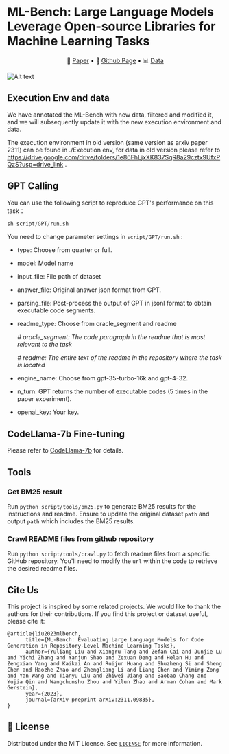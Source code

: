 # ML-Bench: Large Language Models Leverage Open-source Libraries for Machine Learning Tasks

<p align="center">
   📖 <a href="https://arxiv.org/abs/2311.09835" target="_blank">Paper</a>  • 🚀 <a href="https://ml-bench.github.io/" target="_blank">Github Page</a>  • 📊 <a href="https://drive.google.com/drive/folders/1e86FhLjxXK837SgR8a29cztx9UfxPQzS" target="_blank">Data</a> 
</p>

![Alt text](https://github.com/gersteinlab/ML-Bench/blob/master/assets/image.png)

## Execution Env and data

We have annotated the ML-Bench with new data, filtered and modified it, and we will subsequently update it with the new execution environment and data. 

The execution environment in old version (same version as arxiv paper 2311) can be found in ./Execution env, for data in old version please refer to https://drive.google.com/drive/folders/1e86FhLjxXK837SgR8a29cztx9UfxPQzS?usp=drive_link .

## GPT Calling

You can use the following script to reproduce GPT's performance on this task：
```python
sh script/GPT/run.sh
```

You need to change parameter settings in `script/GPT/run.sh` :

* type: Choose from quarter or full.

* model: Model name 

* input_file: File path of dataset

* answer_file: Original answer json format from GPT.

* parsing_file: Post-process the output of GPT in jsonl format to obtain executable code segments.

* readme_type: Choose from oracle_segment and readme

  *# oracle_segment: The code paragraph in the readme that is most relevant to the task*

  *# readme: The entire text of the readme in the repository where the task is located*

* engine_name: Choose from gpt-35-turbo-16k and gpt-4-32.

* n_turn: GPT returns the number of executable codes (5 times in the paper experiment).

* openai_key: Your key.

## CodeLlama-7b Fine-tuning
Please refer to [CodeLlama-7b](script/codellama/README.md) for details.

## Tools

### Get BM25 result

Run `python script/tools/bm25.py` to generate BM25 results for the instructions and readme. Ensure to update the original dataset `path` and output `path` which includes the BM25 results.

### Crawl README files from github repository

Run `python script/tools/crawl.py` to fetch readme files from a specific GitHub repository. You'll need to modify the `url` within the code to retrieve the desired readme files.

## Cite Us
This project is inspired by some related projects. We would like to thank the authors for their contributions. If you find this project or dataset useful, please cite it:

```
@article{liu2023mlbench,
      title={ML-Bench: Evaluating Large Language Models for Code Generation in Repository-Level Machine Learning Tasks}, 
      author={Yuliang Liu and Xiangru Tang and Zefan Cai and Junjie Lu and Yichi Zhang and Yanjun Shao and Zexuan Deng and Helan Hu and Zengxian Yang and Kaikai An and Ruijun Huang and Shuzheng Si and Sheng Chen and Haozhe Zhao and Zhengliang Li and Liang Chen and Yiming Zong and Yan Wang and Tianyu Liu and Zhiwei Jiang and Baobao Chang and Yujia Qin and Wangchunshu Zhou and Yilun Zhao and Arman Cohan and Mark Gerstein},
      year={2023},
      journal={arXiv preprint arXiv:2311.09835},
}
```

## 📜 License

Distributed under the MIT License. See [`LICENSE`](./LICENSE) for more information.


